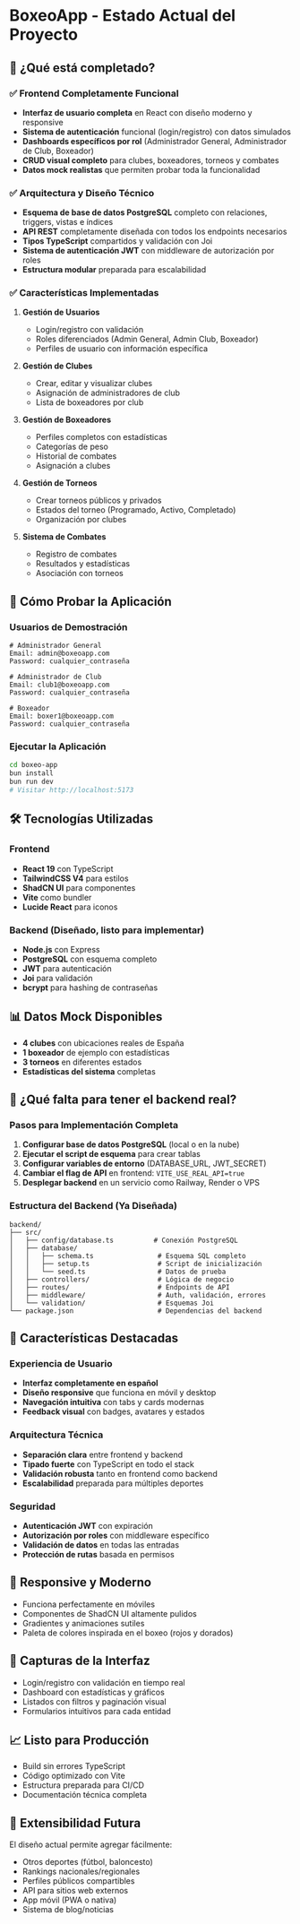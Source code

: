 # BoxeoApp - Estado Actual del Proyecto

## 🎯 ¿Qué está completado?

### ✅ Frontend Completamente Funcional
- **Interfaz de usuario completa** en React con diseño moderno y responsive
- **Sistema de autenticación** funcional (login/registro) con datos simulados
- **Dashboards específicos por rol** (Administrador General, Administrador de Club, Boxeador)
- **CRUD visual completo** para clubes, boxeadores, torneos y combates
- **Datos mock realistas** que permiten probar toda la funcionalidad

### ✅ Arquitectura y Diseño Técnico
- **Esquema de base de datos PostgreSQL** completo con relaciones, triggers, vistas e índices
- **API REST** completamente diseñada con todos los endpoints necesarios
- **Tipos TypeScript** compartidos y validación con Joi
- **Sistema de autenticación JWT** con middleware de autorización por roles
- **Estructura modular** preparada para escalabilidad

### ✅ Características Implementadas
1. **Gestión de Usuarios**
   - Login/registro con validación
   - Roles diferenciados (Admin General, Admin Club, Boxeador)
   - Perfiles de usuario con información específica

2. **Gestión de Clubes**
   - Crear, editar y visualizar clubes
   - Asignación de administradores de club
   - Lista de boxeadores por club

3. **Gestión de Boxeadores**
   - Perfiles completos con estadísticas
   - Categorías de peso
   - Historial de combates
   - Asignación a clubes

4. **Gestión de Torneos**
   - Crear torneos públicos y privados
   - Estados del torneo (Programado, Activo, Completado)
   - Organización por clubes

5. **Sistema de Combates**
   - Registro de combates
   - Resultados y estadísticas
   - Asociación con torneos

## 🧪 Cómo Probar la Aplicación

### Usuarios de Demostración
```
# Administrador General
Email: admin@boxeoapp.com
Password: cualquier_contraseña

# Administrador de Club  
Email: club1@boxeoapp.com
Password: cualquier_contraseña

# Boxeador
Email: boxer1@boxeoapp.com
Password: cualquier_contraseña
```

### Ejecutar la Aplicación
```bash
cd boxeo-app
bun install
bun run dev
# Visitar http://localhost:5173
```

## 🛠️ Tecnologías Utilizadas

### Frontend
- **React 19** con TypeScript
- **TailwindCSS V4** para estilos
- **ShadCN UI** para componentes
- **Vite** como bundler
- **Lucide React** para iconos

### Backend (Diseñado, listo para implementar)
- **Node.js** con Express
- **PostgreSQL** con esquema completo
- **JWT** para autenticación
- **Joi** para validación
- **bcrypt** para hashing de contraseñas

## 📊 Datos Mock Disponibles
- **4 clubes** con ubicaciones reales de España
- **1 boxeador** de ejemplo con estadísticas
- **3 torneos** en diferentes estados
- **Estadísticas del sistema** completas

## 🔄 ¿Qué falta para tener el backend real?

### Pasos para Implementación Completa
1. **Configurar base de datos PostgreSQL** (local o en la nube)
2. **Ejecutar el script de esquema** para crear tablas
3. **Configurar variables de entorno** (DATABASE_URL, JWT_SECRET)
4. **Cambiar el flag de API** en frontend: `VITE_USE_REAL_API=true`
5. **Desplegar backend** en un servicio como Railway, Render o VPS

### Estructura del Backend (Ya Diseñada)
```
backend/
├── src/
│   ├── config/database.ts          # Conexión PostgreSQL
│   ├── database/
│   │   ├── schema.ts                # Esquema SQL completo
│   │   ├── setup.ts                 # Script de inicialización
│   │   └── seed.ts                  # Datos de prueba
│   ├── controllers/                 # Lógica de negocio
│   ├── routes/                      # Endpoints de API
│   ├── middleware/                  # Auth, validación, errores
│   └── validation/                  # Esquemas Joi
└── package.json                     # Dependencias del backend
```

## 🚀 Características Destacadas

### Experiencia de Usuario
- **Interfaz completamente en español**
- **Diseño responsive** que funciona en móvil y desktop
- **Navegación intuitiva** con tabs y cards modernas
- **Feedback visual** con badges, avatares y estados

### Arquitectura Técnica
- **Separación clara** entre frontend y backend
- **Tipado fuerte** con TypeScript en todo el stack
- **Validación robusta** tanto en frontend como backend
- **Escalabilidad** preparada para múltiples deportes

### Seguridad
- **Autenticación JWT** con expiración
- **Autorización por roles** con middleware específico
- **Validación de datos** en todas las entradas
- **Protección de rutas** basada en permisos

## 📱 Responsive y Moderno
- Funciona perfectamente en móviles
- Componentes de ShadCN UI altamente pulidos
- Gradientes y animaciones sutiles
- Paleta de colores inspirada en el boxeo (rojos y dorados)

## 🎨 Capturas de la Interfaz
- Login/registro con validación en tiempo real
- Dashboard con estadísticas y gráficos
- Listados con filtros y paginación visual
- Formularios intuitivos para cada entidad

## 📈 Listo para Producción
- Build sin errores TypeScript
- Código optimizado con Vite
- Estructura preparada para CI/CD
- Documentación técnica completa

## 🔮 Extensibilidad Futura
El diseño actual permite agregar fácilmente:
- Otros deportes (fútbol, baloncesto)
- Rankings nacionales/regionales
- Perfiles públicos compartibles
- API para sitios web externos
- App móvil (PWA o nativa)
- Sistema de blog/noticias